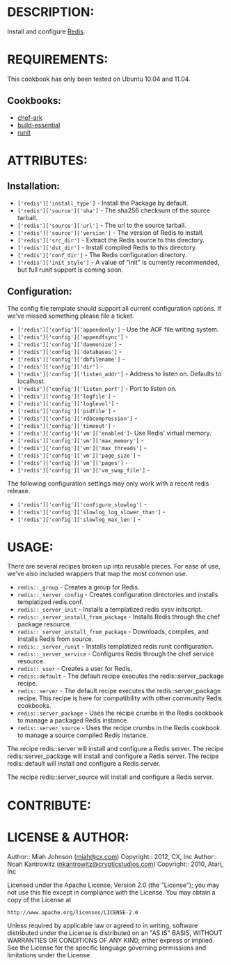 # DESCRIPTION:

Install and configure [Redis](http://redis.io/).

# REQUIREMENTS:

This cookbook has only been tested on Ubuntu 10.04 and 11.04.

## Cookbooks:

* [chef-ark](https://github.com/bryanwb/chef-ark)
* [build-essential](https://github.com/opscode-cookbooks/build-essential)
* [runit](https://github.com/opscode-cookbooks/runit)

# ATTRIBUTES:

## Installation:
* `['redis']['install_type']` - Install the Package by default.
* `['redis']['source']['sha']` - The sha256 checksum of the source tarball.
* `['redis']['source']['url']` - The url to the source tarball.
* `['redis']['source']['version']` - The version of Redis to install.
* `['redis']['src_dir']` - Extract the Redis source to this directory.
* `['redis']['dst_dir']` - Install compiled Redis to this directory.
* `['redis']['conf_dir']` - The Redis configuration directory.
* `['redis']['init_style']` - A value of "init" is currently recommended, but full runit support is coming soon.

## Configuration:

The config file template should support all current configuration options. If we've missed something please file a ticket.

* `['redis']['config']['appendonly']` - Use the AOF file writing system.
* `['redis']['config']['appendfsync']` -
* `['redis']['config']['daemonize']` -
* `['redis']['config']['databases']` -
* `['redis']['config']['dbfilename']` -
* `['redis']['config']['dir']` -
* `['redis']['config']['listen_addr']` - Address to listen on. Defaults to localhost.
* `['redis']['config']['listen_port']` - Port to listen on.
* `['redis']['config']['logfile']` -
* `['redis']['config']['loglevel']` -
* `['redis']['config']['pidfile']` -
* `['redis']['config']['rdbcompression']` -
* `['redis']['config']['timeout']` -
* `['redis']['config']['vm']['enabled']`- Use Redis' virtual memory.
* `['redis']['config']['vm']['max_memory']` -
* `['redis']['config']['vm']['max_threads']` -
* `['redis']['config']['vm']['page_size']` -
* `['redis']['config']['vm']['pages']` -
* `['redis']['config']['vm']['vm_swap_file']` -

The following configuration settings may only work with a recent redis release.

* `['redis']['config']['configure_slowlog']` - 
* `['redis']['config']['slowlog_log_slower_than']` - 
* `['redis']['config']['slowlog_max_len']` - 

# USAGE:

There are several recipes broken up into reusable pieces. For ease of use, we've also included wrappers that map the most common use.

* `redis::_group` - Creates a group for Redis.
* `redis::_server_config` - Creates configuration directories and installs templatized redis.conf.
* `redis::_server_init` - Installs a templatized redis sysv initscript.
* `redis::_server_install_from_package` - Installs Redis through the chef package resource.
* `redis::_server_install_from_package` - Downloads, compiles, and installs Redis from source.
* `redis::_server_runit` - Installs templatized redis runit configuration.
* `redis::_server_service` - Configures Redis through the chef service resource.
* `redis::_user` - Creates a user for Redis.
* `redis::default` - The default recipe executes the redis::server_package recipe.
* `redis::server` - The default recipe executes the redis::server_package recipe. This recipe is here for compatibility with other community Redis cookbooks.
* `redis::server_package` - Uses the recipe crumbs in the Redis cookbook to manage a packaged Redis instance.
* `redis::server_source` - Uses the recipe crumbs in the Redis cookbook to manage a source compiled Redis instance.

The recipe redis::server will install and configure a Redis server.
The recipe redis::server_package will install and configure a Redis server.
The recipe redis::default will install and configure a Redis server.

The recipe redis::server_source will install and configure a Redis server.

# CONTRIBUTE:

# LICENSE & AUTHOR:
Author:: Miah Johnson (<miah@cx.com>)
Copyright:: 2012, CX, Inc
Author:: Noah Kantrowitz (<nkantrowitz@crypticstudios.com>)
Copyright:: 2010, Atari, Inc

Licensed under the Apache License, Version 2.0 (the "License");
you may not use this file except in compliance with the License.
You may obtain a copy of the License at

    http://www.apache.org/licenses/LICENSE-2.0

Unless required by applicable law or agreed to in writing, software
distributed under the License is distributed on an "AS IS" BASIS,
WITHOUT WARRANTIES OR CONDITIONS OF ANY KIND, either express or implied.
See the License for the specific language governing permissions and
limitations under the License.
